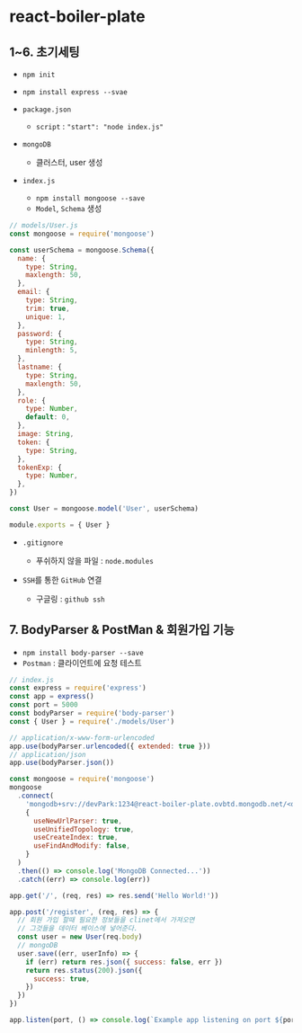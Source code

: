 # react-boiler-plate

## 1~6. 초기세팅

- `npm init`
- `npm install express --svae`
- `package.json`

  - `script` : `"start": "node index.js"`

- `mongoDB`

  - 클러스터, user 생성

- `index.js`

  - `npm install mongoose --save`
  - `Model`, `Schema` 생성

```js
// models/User.js
const mongoose = require('mongoose')

const userSchema = mongoose.Schema({
  name: {
    type: String,
    maxlength: 50,
  },
  email: {
    type: String,
    trim: true,
    unique: 1,
  },
  password: {
    type: String,
    minlength: 5,
  },
  lastname: {
    type: String,
    maxlength: 50,
  },
  role: {
    type: Number,
    default: 0,
  },
  image: String,
  token: {
    type: String,
  },
  tokenExp: {
    type: Number,
  },
})

const User = mongoose.model('User', userSchema)

module.exports = { User }
```

- `.gitignore`

  - 푸쉬하지 않을 파일 : `node.modules`

- `SSH`를 통한 `GitHub` 연결
  - 구글링 : `github ssh`

## 7. BodyParser & PostMan & 회원가입 기능

- `npm install body-parser --save`
- `Postman` : 클라이언트에 요청 테스트

```js
// index.js
const express = require('express')
const app = express()
const port = 5000
const bodyParser = require('body-parser')
const { User } = require('./models/User')

// application/x-www-form-urlencoded
app.use(bodyParser.urlencoded({ extended: true }))
// application/json
app.use(bodyParser.json())

const mongoose = require('mongoose')
mongoose
  .connect(
    'mongodb+srv://devPark:1234@react-boiler-plate.ovbtd.mongodb.net/<dbname>?retryWrites=true&w=majority',
    {
      useNewUrlParser: true,
      useUnifiedTopology: true,
      useCreateIndex: true,
      useFindAndModify: false,
    }
  )
  .then(() => console.log('MongoDB Connected...'))
  .catch((err) => console.log(err))

app.get('/', (req, res) => res.send('Hello World!'))

app.post('/register', (req, res) => {
  // 회원 가입 할때 필요한 정보들을 clinet에서 가져오면
  // 그것들을 데이터 베이스에 넣어준다.
  const user = new User(req.body)
  // mongoDB
  user.save((err, userInfo) => {
    if (err) return res.json({ success: false, err })
    return res.status(200).json({
      success: true,
    })
  })
})

app.listen(port, () => console.log(`Example app listening on port ${port}!`))
```
